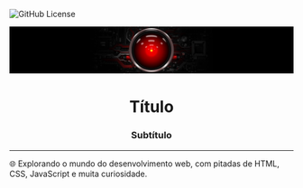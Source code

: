 ![GitHub License](https://img.shields.io/github/license/deyzzi/senac-tat)

![](banner.jpg)
<h1 align="center">Título</h1>
<h3 align="center">Subtítulo</h3>
<hr>
🌐 Explorando o mundo do desenvolvimento web, com pitadas de HTML, CSS, JavaScript e muita curiosidade. 


